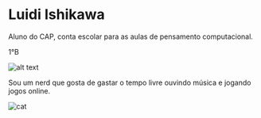 # Luidi Ishikawa
Aluno do CAP, conta escolar para as aulas de pensamento computacional.

1°B

![alt text](https://media.tenor.com/PqH8LjLLYuMAAAAd/higurashi-gou.gif)

Sou um nerd que gosta de gastar o tempo livre ouvindo música e jogando jogos online.

![cat](https://github.com/luidi0/luidi0/assets/137802432/4503ea1d-ff84-410a-8e5a-1273bc4016a9)



<!--
luidi0/luidi0 is a ✨ special ✨ repository because its `README.md` (this file) appears on your GitHub profile.
You can click the Preview link to take a look at your changes.
-->
